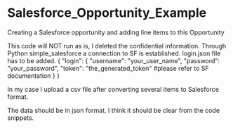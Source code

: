 # Salesforce_Opportunity_Example

Creating a Salesforce opportunity and adding line items to this Opportunity

This code will NOT run as is, I deleted the confidential information.
Through Python simple_salesforce a connection to SF is established.
login.json file has to be added. 
{
    "login": {
        "username": "your_user_name",
        "password": "your_password",
        "token": "the_generated_token" #please refer to SF documentation
    }
}

In my case I upload a csv file after converting several items to Salesforce format.

The data should be in json format. I think it should be clear from the code snippets.
